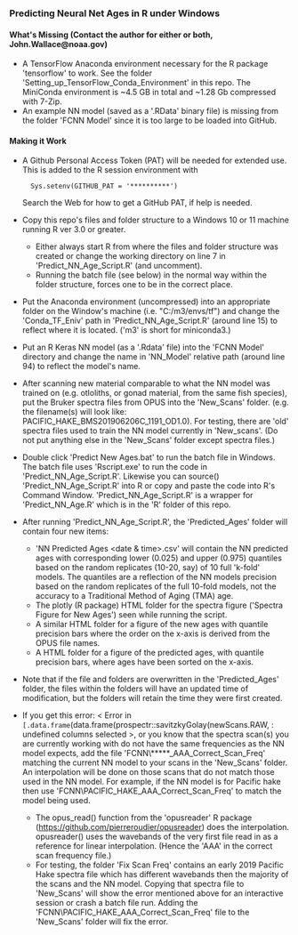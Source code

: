 <h3 >Predicting Neural Net Ages in R under Windows </h3>

<h4> What's Missing (Contact the author for either or both, John.Wallace@noaa.gov)</h4>
  
- A TensorFlow Anaconda environment necessary for the R package 'tensorflow' to work. See the folder 'Setting_up_TensorFlow_Conda_Environment' in this repo. The MiniConda environment is ~4.5 GB in total and ~1.28 Gb compressed with 7-Zip.
- An example NN model (saved as a '.RData' binary file) is missing from the folder 'FCNN Model' since it is too large to be loaded into GitHub.
  
<h4> Making it Work </h4>

- A Github Personal Access Token (PAT) will be needed for extended use. This is added to the R session environment with
  
        Sys.setenv(GITHUB_PAT = '**********')

  Search the Web for how to get a GitHub PAT, if help is needed.

- Copy this repo's files and folder structure to a Windows 10 or 11 machine running R ver 3.0 or greater.
  - Either always start R from where the files and folder structure was created or change the working directory on line 7 in 'Predict_NN_Age_Script.R' (and uncomment).
  - Running the batch file (see below) in the normal way within the folder structure, forces one to be in the correct place.
- Put the Anaconda environment (uncompressed) into an appropriate folder on the Window's machine (i.e. "C:/m3/envs/tf") and change the 'Conda_TF_Eniv' path in 'Predict_NN_Age_Script.R' (around line 15) to reflect where it is located.  ('m3' is short for miniconda3.)
- Put an R Keras NN model (as a '.Rdata' file) into the 'FCNN Model' directory and change the name in 'NN_Model' relative path (around line 94) to reflect the model's name.
- After scanning new material comparable to what the NN model was trained on (e.g. otloliths, or gonad material, from the same fish species), put the Bruker spectra files from OPUS into the 'New_Scans' folder. (e.g. the filename(s) will look like: PACIFIC_HAKE_BMS201906206C_1191_OD1.0). For testing, there are 'old' spectra files used to train the NN model currently in 'New_scans'.  (Do not put anything else in the 'New_Scans' folder except spectra files.)
- Double click 'Predict New Ages.bat' to run the batch file in Windows. The batch file uses 'Rscript.exe' to run the code in 'Predict_NN_Age_Script.R'. Likewise you can source() 'Predict_NN_Age_Script.R' into R or copy and paste the code into R's Command Window. 'Predict_NN_Age_Script.R' is a wrapper for 'Predict_NN_Age.R' which is in the 'R' folder of this repo.
- After running 'Predict_NN_Age_Script.R', the 'Predicted_Ages' folder will contain four new items:
  - 'NN Predicted Ages <date & time>.csv' will contain the NN predicted ages with corresponding lower (0.025) and upper (0.975) quantiles based on the random replicates (10-20, say) of 10 full 'k-fold' models. The quantiles are a reflection of the NN models precision based on the random replicates of the full 10-fold models, not the accuracy to a Traditional Method of Aging (TMA) age.
  - The plotly (R package) HTML folder for the spectra figure ('Spectra Figure for New Ages') seen while running the script.
  - A similar HTML folder for a figure of the new ages with quantile precision bars where the order on the x-axis is derived from the OPUS file names.
  - A HTML folder for a figure of the predicted ages, with quantile precision bars, where ages have been sorted on the x-axis.
- Note that if the file and folders are overwritten in the 'Predicted_Ages' folder, the files within the folders will have an updated time of modification, but the folders will retain the time they were first created.

- If you get this error: < Error in `[.data.frame`(data.frame(prospectr::savitzkyGolay(newScans.RAW, : undefined columns selected >, or you know that the spectra scan(s) you are currently working with do not have the same frequencies as the NN model expects, add the file 'FCNN\\*****_AAA_Correct_Scan_Freq' matching the current NN model to your scans in the 'New_Scans' folder. An interpolation will be done on those scans that do not match those used in the NN model. For example, if the NN model is for Pacific hake then use 'FCNN\PACIFIC_HAKE_AAA_Correct_Scan_Freq' to match the model being used.
  - The opus_read() function from the 'opusreader' R package (https://github.com/pierreroudier/opusreader) does the interpolation. opusreader() uses the wavebands of the very first file read in as a reference for linear interpolation. (Hence the 'AAA' in the correct scan frequency file.)
  - For testing, the folder 'Fix Scan Freq' contains an early 2019 Pacific Hake spectra file which has different wavebands then the majority of the scans and the NN model. Copying that spectra file to 'New_Scans' will show the error mentioned above for an interactive session or crash a batch file run. Adding the 'FCNN\\PACIFIC_HAKE_AAA_Correct_Scan_Freq' file to the 'New_Scans' folder will fix the error.
